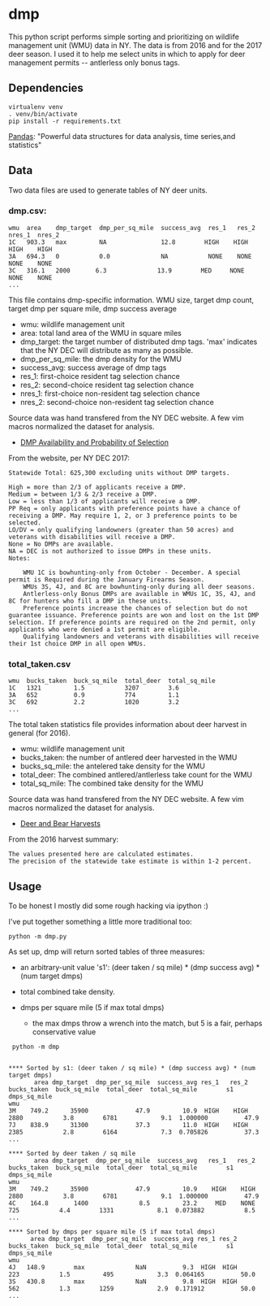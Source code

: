 # dmp

This python script performs simple sorting and prioritizing on wildlife management unit (WMU) data in NY. 
The data is from 2016 and for the 2017 deer season. I used it to help me select units in
which to apply for deer management permits -- antlerless only bonus tags.

## Dependencies
```
virtualenv venv
. venv/bin/activate
pip install -r requirements.txt
```

[Pandas](https://pypi.python.org/pypi/pandas/0.20.3): "Powerful data structures for data analysis, time series,and statistics"

## Data
Two data files are used to generate tables of NY deer units.

### dmp.csv:
```
wmu  area    dmp_target  dmp_per_sq_mile  success_avg  res_1   res_2   nres_1  nres_2
1C   903.3   max         NA               12.8        HIGH    HIGH    HIGH    HIGH
3A   694.3   0           0.0              NA           NONE    NONE    NONE    NONE
3C   316.1   2000       6.3              13.9        MED     NONE    NONE    NONE
...
```

This file contains dmp-specific information. WMU size, target dmp count, target dmp per square mile, dmp success average
 - wmu: wildlife management unit
 - area: total land area of the WMU in square miles
 - dmp_target: the target number of distributed dmp tags. 'max' indicates that the NY DEC will distribute as many as possible.
 - dmp_per_sq_mile: the dmp density for the WMU
 - success_avg: success average of dmp tags
 - res_1: first-choice resident tag selection chance
 - res_2: second-choice resident tag selection chance
 - nres_1: first-choice non-resident tag selection chance
 - nres_2: second-choice non-resident tag selection chance

Source data was hand transfered from the NY DEC website. A few vim macros normalized the dataset for analysis.
  - [DMP Availability and Probability of Selection](http://www.dec.ny.gov/outdoor/30409.html)

From the website, per NY DEC 2017:
```
Statewide Total: 625,300 excluding units without DMP targets.

High = more than 2/3 of applicants receive a DMP.
Medium = between 1/3 & 2/3 receive a DMP.
Low = less than 1/3 of applicants will receive a DMP.
PP Req = only applicants with preference points have a chance of receiving a DMP. May require 1, 2, or 3 preference points to be selected.
LO/DV = only qualifying landowners (greater than 50 acres) and veterans with disabilities will receive a DMP.
None = No DMPs are available.
NA = DEC is not authorized to issue DMPs in these units.
Notes:

    WMU 1C is bowhunting-only from October - December. A special permit is Required during the January Firearms Season.
    WMUs 3S, 4J, and 8C are bowhunting-only during all deer seasons.
    Antlerless-only Bonus DMPs are available in WMUs 1C, 3S, 4J, and 8C for hunters who fill a DMP in these units.
    Preference points increase the chances of selection but do not guarantee issuance. Preference points are won and lost on the 1st DMP selection. If preference points are required on the 2nd permit, only applicants who were denied a 1st permit are eligible.
    Qualifying landowners and veterans with disabilities will receive their 1st choice DMP in all open WMUs.
```

### total_taken.csv

```
wmu  bucks_taken  buck_sq_mile  total_deer  total_sq_mile
1C   1321         1.5           3207        3.6
3A   652          0.9           774         1.1
3C   692          2.2           1020        3.2
...
```

The total taken statistics file provides information about deer harvest in general (for 2016).
 - wmu: wildlife management unit
 - bucks_taken: the number of antlered deer harvested in the WMU
 - bucks_sq_mile: the antelered take density for the WMU
 - total_deer: The combined antlered/antlerless take count for the WMU
 - total_sq_mile: The combined take density for the WMU

Source data was hand transfered from the NY DEC website. A few vim macros normalized the dataset for analysis.
 - [Deer and Bear Harvests](http://www.dec.ny.gov/outdoor/42232.html)

From the 2016 harvest summary:

```
The values presented here are calculated estimates.
The precision of the statewide take estimate is within 1-2 percent.
```

## Usage

To be honest I mostly did some rough hacking via ipython :)

I've put together something a little more traditional too:

```
python -m dmp.py
```

As set up, dmp will return sorted tables of three measures:
  - an arbitrary-unit value 's1': (deer taken / sq mile) * (dmp success avg) * (num target dmps)
 
  - total combined take density.
  - dmps per square mile (5 if max total dmps)
    - the max dmps throw a wrench into the match, but 5 is a fair, perhaps conservative value

```
 python -m dmp


**** Sorted by s1: (deer taken / sq mile) * (dmp success avg) * (num target dmps)
       area dmp_target  dmp_per_sq_mile  success_avg res_1   res_2  bucks_taken  buck_sq_mile  total_deer  total_sq_mile        s1  dmps_sq_mile
wmu                                                                                                                                             
3M    749.2      35900             47.9         10.9  HIGH    HIGH         2880           3.8        6781            9.1  1.000000          47.9
7J    838.9      31300             37.3         11.0  HIGH    HIGH         2385           2.8        6164            7.3  0.705826          37.3
...

**** Sorted by deer taken / sq mile
       area dmp_target  dmp_per_sq_mile  success_avg   res_1   res_2  bucks_taken  buck_sq_mile  total_deer  total_sq_mile        s1  dmps_sq_mile
wmu                                                                                                                                               
3M    749.2      35900             47.9         10.9    HIGH    HIGH         2880           3.8        6781            9.1  1.000000          47.9
4C    164.8       1400              8.5         23.2     MED    NONE          725           4.4        1331            8.1  0.073882           8.5
...

**** Sorted by dmps per square mile (5 if max total dmps)
      area dmp_target  dmp_per_sq_mile  success_avg res_1 res_2  bucks_taken  buck_sq_mile  total_deer  total_sq_mile        s1  dmps_sq_mile
wmu                                                                                                                                          
4J   148.9        max              NaN          9.3  HIGH  HIGH          223           1.5         495            3.3  0.064165          50.0
3S   430.8        max              NaN          9.8  HIGH  HIGH          562           1.3        1259            2.9  0.171912          50.0
...
```
